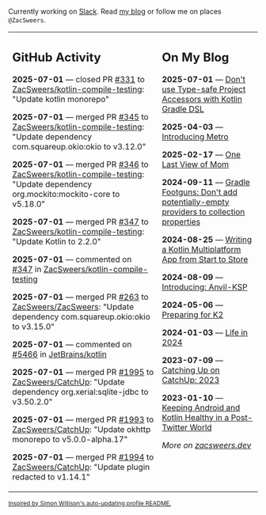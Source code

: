 Currently working on [Slack](https://slack.com/). Read [my blog](https://zacsweers.dev/) or follow me on places `@ZacSweers`.

<table><tr><td valign="top" width="60%">

## GitHub Activity
<!-- githubActivity starts -->
**2025-07-01** — closed PR [#331](https://github.com/ZacSweers/kotlin-compile-testing/pull/331) to [ZacSweers/kotlin-compile-testing](https://github.com/ZacSweers/kotlin-compile-testing): "Update kotlin monorepo"

**2025-07-01** — merged PR [#345](https://github.com/ZacSweers/kotlin-compile-testing/pull/345) to [ZacSweers/kotlin-compile-testing](https://github.com/ZacSweers/kotlin-compile-testing): "Update dependency com.squareup.okio:okio to v3.12.0"

**2025-07-01** — merged PR [#346](https://github.com/ZacSweers/kotlin-compile-testing/pull/346) to [ZacSweers/kotlin-compile-testing](https://github.com/ZacSweers/kotlin-compile-testing): "Update dependency org.mockito:mockito-core to v5.18.0"

**2025-07-01** — merged PR [#347](https://github.com/ZacSweers/kotlin-compile-testing/pull/347) to [ZacSweers/kotlin-compile-testing](https://github.com/ZacSweers/kotlin-compile-testing): "Update Kotlin to 2.2.0"

**2025-07-01** — commented on [#347](https://github.com/ZacSweers/kotlin-compile-testing/pull/347#issuecomment-3026172826) in [ZacSweers/kotlin-compile-testing](https://github.com/ZacSweers/kotlin-compile-testing)

**2025-07-01** — merged PR [#263](https://github.com/ZacSweers/ZacSweers/pull/263) to [ZacSweers/ZacSweers](https://github.com/ZacSweers/ZacSweers): "Update dependency com.squareup.okio:okio to v3.15.0"

**2025-07-01** — commented on [#5466](https://github.com/JetBrains/kotlin/pull/5466#issuecomment-3026161844) in [JetBrains/kotlin](https://github.com/JetBrains/kotlin)

**2025-07-01** — merged PR [#1995](https://github.com/ZacSweers/CatchUp/pull/1995) to [ZacSweers/CatchUp](https://github.com/ZacSweers/CatchUp): "Update dependency org.xerial:sqlite-jdbc to v3.50.2.0"

**2025-07-01** — merged PR [#1993](https://github.com/ZacSweers/CatchUp/pull/1993) to [ZacSweers/CatchUp](https://github.com/ZacSweers/CatchUp): "Update okhttp monorepo to v5.0.0-alpha.17"

**2025-07-01** — merged PR [#1994](https://github.com/ZacSweers/CatchUp/pull/1994) to [ZacSweers/CatchUp](https://github.com/ZacSweers/CatchUp): "Update plugin redacted to v1.14.1"
<!-- githubActivity ends -->
</td><td valign="top" width="40%">

## On My Blog
<!-- blog starts -->
**2025-07-01** — [Don't use Type-safe Project Accessors with Kotlin Gradle DSL](https://www.zacsweers.dev/dont-use-type-safe-project-accessors-with-kotlin-gradle-dsl/)

**2025-04-03** — [Introducing Metro](https://www.zacsweers.dev/introducing-metro/)

**2025-02-17** — [One Last View of Mom](https://www.zacsweers.dev/one-last-view-of-mom/)

**2024-09-11** — [Gradle Footguns: Don't add potentially-empty providers to collection properties](https://www.zacsweers.dev/gradle-footgun-adding-empty-providers-to-collection-properties/)

**2024-08-25** — [Writing a Kotlin Multiplatform App from Start to Store](https://www.zacsweers.dev/writing-a-kotlin-multiplatform-app-from-start-to-store/)

**2024-08-09** — [Introducing: Anvil-KSP](https://www.zacsweers.dev/introducing-anvil-ksp/)

**2024-05-06** — [Preparing for K2](https://www.zacsweers.dev/preparing-for-k2/)

**2024-01-03** — [Life in 2024](https://www.zacsweers.dev/life-in-2024/)

**2023-07-09** — [Catching Up on CatchUp: 2023](https://www.zacsweers.dev/catching-up-on-catchup-2023/)

**2023-01-10** — [Keeping Android and Kotlin Healthy in a Post-Twitter World](https://www.zacsweers.dev/keeping-android-healthy/)
<!-- blog ends -->
_More on [zacsweers.dev](https://zacsweers.dev/)_
</td></tr></table>

<sub><a href="https://simonwillison.net/2020/Jul/10/self-updating-profile-readme/">Inspired by Simon Willison's auto-updating profile README.</a></sub>